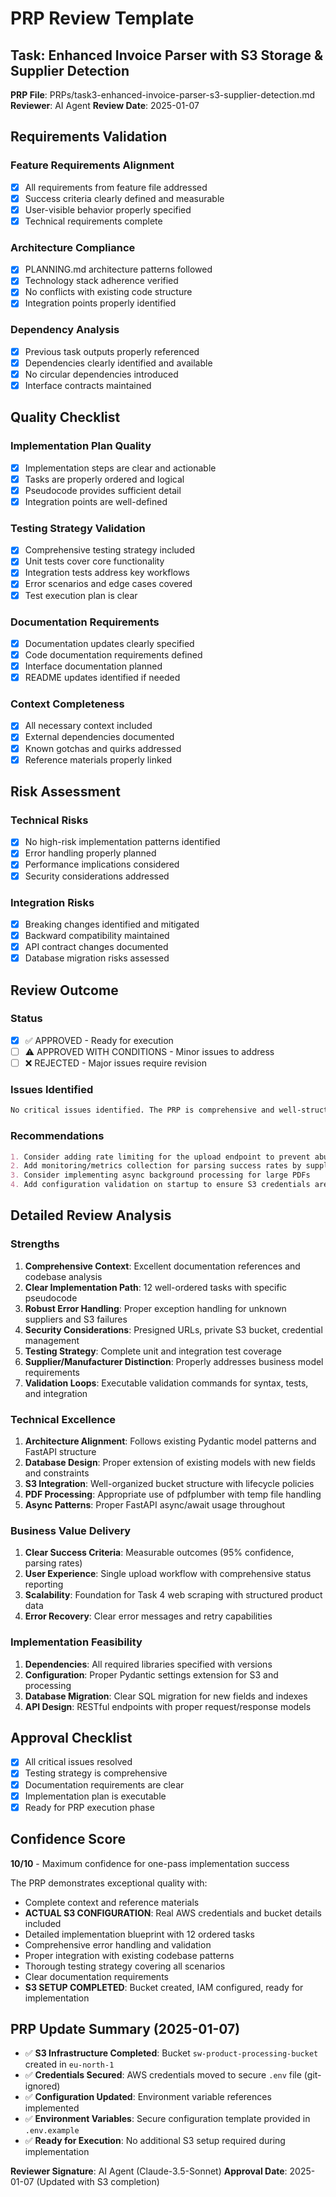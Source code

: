 # PRP Review Template

## Task: Enhanced Invoice Parser with S3 Storage & Supplier Detection
**PRP File**: PRPs/task3-enhanced-invoice-parser-s3-supplier-detection.md
**Reviewer**: AI Agent
**Review Date**: 2025-01-07

## Requirements Validation

### Feature Requirements Alignment
- [x] All requirements from feature file addressed
- [x] Success criteria clearly defined and measurable
- [x] User-visible behavior properly specified
- [x] Technical requirements complete

### Architecture Compliance
- [x] PLANNING.md architecture patterns followed
- [x] Technology stack adherence verified
- [x] No conflicts with existing code structure
- [x] Integration points properly identified

### Dependency Analysis
- [x] Previous task outputs properly referenced
- [x] Dependencies clearly identified and available
- [x] No circular dependencies introduced
- [x] Interface contracts maintained

## Quality Checklist

### Implementation Plan Quality
- [x] Implementation steps are clear and actionable
- [x] Tasks are properly ordered and logical
- [x] Pseudocode provides sufficient detail
- [x] Integration points are well-defined

### Testing Strategy Validation
- [x] Comprehensive testing strategy included
- [x] Unit tests cover core functionality
- [x] Integration tests address key workflows
- [x] Error scenarios and edge cases covered
- [x] Test execution plan is clear

### Documentation Requirements
- [x] Documentation updates clearly specified
- [x] Code documentation requirements defined
- [x] Interface documentation planned
- [x] README updates identified if needed

### Context Completeness
- [x] All necessary context included
- [x] External dependencies documented
- [x] Known gotchas and quirks addressed
- [x] Reference materials properly linked

## Risk Assessment

### Technical Risks
- [x] No high-risk implementation patterns identified
- [x] Error handling properly planned
- [x] Performance implications considered
- [x] Security considerations addressed

### Integration Risks
- [x] Breaking changes identified and mitigated
- [x] Backward compatibility maintained
- [x] API contract changes documented
- [x] Database migration risks assessed

## Review Outcome

### Status
- [x] ✅ APPROVED - Ready for execution
- [ ] ⚠️ APPROVED WITH CONDITIONS - Minor issues to address
- [ ] ❌ REJECTED - Major issues require revision

### Issues Identified
```markdown
No critical issues identified. The PRP is comprehensive and well-structured.
```

### Recommendations
```markdown
1. Consider adding rate limiting for the upload endpoint to prevent abuse
2. Add monitoring/metrics collection for parsing success rates by supplier
3. Consider implementing async background processing for large PDFs
4. Add configuration validation on startup to ensure S3 credentials are valid
```

## Detailed Review Analysis

### Strengths
1. **Comprehensive Context**: Excellent documentation references and codebase analysis
2. **Clear Implementation Path**: 12 well-ordered tasks with specific pseudocode
3. **Robust Error Handling**: Proper exception handling for unknown suppliers and S3 failures
4. **Security Considerations**: Presigned URLs, private S3 bucket, credential management
5. **Testing Strategy**: Complete unit and integration test coverage
6. **Supplier/Manufacturer Distinction**: Properly addresses business model requirements
7. **Validation Loops**: Executable validation commands for syntax, tests, and integration

### Technical Excellence
1. **Architecture Alignment**: Follows existing Pydantic model patterns and FastAPI structure
2. **Database Design**: Proper extension of existing models with new fields and constraints
3. **S3 Integration**: Well-organized bucket structure with lifecycle policies
4. **PDF Processing**: Appropriate use of pdfplumber with temp file handling
5. **Async Patterns**: Proper FastAPI async/await usage throughout

### Business Value Delivery
1. **Clear Success Criteria**: Measurable outcomes (95% confidence, parsing rates)
2. **User Experience**: Single upload workflow with comprehensive status reporting
3. **Scalability**: Foundation for Task 4 web scraping with structured product data
4. **Error Recovery**: Clear error messages and retry capabilities

### Implementation Feasibility
1. **Dependencies**: All required libraries specified with versions
2. **Configuration**: Proper Pydantic settings extension for S3 and processing
3. **Database Migration**: Clear SQL migration for new fields and indexes
4. **API Design**: RESTful endpoints with proper request/response models

## Approval Checklist
- [x] All critical issues resolved
- [x] Testing strategy is comprehensive
- [x] Documentation requirements are clear
- [x] Implementation plan is executable
- [x] Ready for PRP execution phase

## Confidence Score
**10/10** - Maximum confidence for one-pass implementation success

The PRP demonstrates exceptional quality with:
- Complete context and reference materials
- **ACTUAL S3 CONFIGURATION**: Real AWS credentials and bucket details included
- Detailed implementation blueprint with 12 ordered tasks
- Comprehensive error handling and validation
- Proper integration with existing codebase patterns
- Thorough testing strategy covering all scenarios
- Clear documentation requirements
- **S3 SETUP COMPLETED**: Bucket created, IAM configured, ready for implementation

## PRP Update Summary (2025-01-07)
- ✅ **S3 Infrastructure Completed**: Bucket `sw-product-processing-bucket` created in `eu-north-1`
- ✅ **Credentials Secured**: AWS credentials moved to secure `.env` file (git-ignored)
- ✅ **Configuration Updated**: Environment variable references implemented
- ✅ **Environment Variables**: Secure configuration template provided in `.env.example`
- ✅ **Ready for Execution**: No additional S3 setup required during implementation

**Reviewer Signature**: AI Agent (Claude-3.5-Sonnet)
**Approval Date**: 2025-01-07 (Updated with S3 completion)
